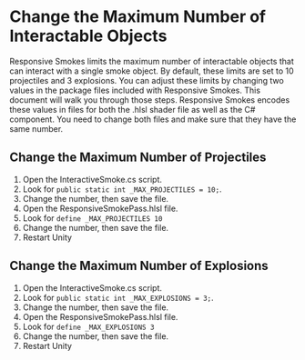# Change the Maximum Number of Interactable Objects

Responsive Smokes limits the maximum number of interactable objects that can interact with a single smoke object.
By default, these limits are set to 10 projectiles and 3 explosions.
You can adjust these limits by changing two values in the package files included with Responsive Smokes. This document will walk you through those steps.
Responsive Smokes encodes these values in files for both the .hlsl shader file as well as the C# component. You need to change both files and make sure that they have the same number.

## Change the Maximum Number of Projectiles

1. Open the InteractiveSmoke.cs script.
2. Look for `public static int _MAX_PROJECTILES = 10;`.
3. Change the number, then save the file.
4. Open the ResponsiveSmokePass.hlsl file.
5. Look for `define _MAX_PROJECTILES 10`
6. Change the number, then save the file.
7. Restart Unity

## Change the Maximum Number of Explosions

1. Open the InteractiveSmoke.cs script.
2. Look for `public static int _MAX_EXPLOSIONS = 3;`.
3. Change the number, then save the file.
4. Open the ResponsiveSmokePass.hlsl file.
5. Look for `define _MAX_EXPLOSIONS 3`
6. Change the number, then save the file.
7. Restart Unity
